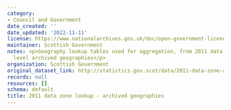 ```yaml
---
category:
- Council and Government
date_created: ''
date_updated: '2022-11-11'
license: https://www.nationalarchives.gov.uk/doc/open-government-licence/version/3/
maintainer: Scottish Government
notes: <p>Geography lookup tables used for aggregation, from 2011 data zones to higher
  level archived geographies</p>
organization: Scottish Government
original_dataset_link: http://statistics.gov.scot/data/2011-data-zone-archived-geographies
records: null
resources: []
schema: default
title: 2011 data zone lookup - archived geographies
---
```

